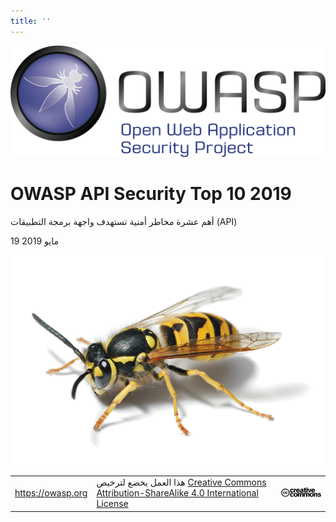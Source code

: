 ```yaml
---
title: ''
---
```


![OWASP LOGO](./images/owasp-logo.png)

# OWASP API Security Top 10 2019

  أهم عشرة مخاطر أمنية تستهدف واجهة برمجة التطبيقات (API)

  19 مايو 2019

![WASP Logo URL TBA](images/front-wasp.png)

| | | |
| - | - | - |
| https://owasp.org | هذا العمل يخضع لترخيص [Creative Commons Attribution-ShareAlike 4.0 International License][1] | ![Creative Commons License Logo](images/front-cc.png) |

[1]: http://creativecommons.org/licenses/by-sa/4.0/
